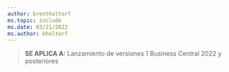 ```yaml
---
author: brentholtorf
ms.topic: include
ms.date: 03/21/2022
ms.author: bholtorf
---
```

> **SE APLICA A:** Lanzamiento de versiones 1 Business Central 2022 y posteriores